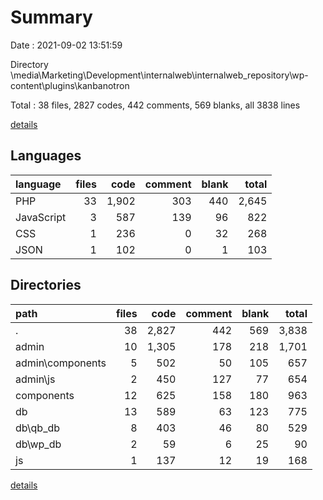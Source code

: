 # Summary

Date : 2021-09-02 13:51:59

Directory \\media\Marketing\Development\internalweb\internalweb_repository\wp-content\plugins\kanbanotron

Total : 38 files,  2827 codes, 442 comments, 569 blanks, all 3838 lines

[details](details.md)

## Languages
| language | files | code | comment | blank | total |
| :--- | ---: | ---: | ---: | ---: | ---: |
| PHP | 33 | 1,902 | 303 | 440 | 2,645 |
| JavaScript | 3 | 587 | 139 | 96 | 822 |
| CSS | 1 | 236 | 0 | 32 | 268 |
| JSON | 1 | 102 | 0 | 1 | 103 |

## Directories
| path | files | code | comment | blank | total |
| :--- | ---: | ---: | ---: | ---: | ---: |
| . | 38 | 2,827 | 442 | 569 | 3,838 |
| admin | 10 | 1,305 | 178 | 218 | 1,701 |
| admin\components | 5 | 502 | 50 | 105 | 657 |
| admin\js | 2 | 450 | 127 | 77 | 654 |
| components | 12 | 625 | 158 | 180 | 963 |
| db | 13 | 589 | 63 | 123 | 775 |
| db\qb_db | 8 | 403 | 46 | 80 | 529 |
| db\wp_db | 2 | 59 | 6 | 25 | 90 |
| js | 1 | 137 | 12 | 19 | 168 |

[details](details.md)